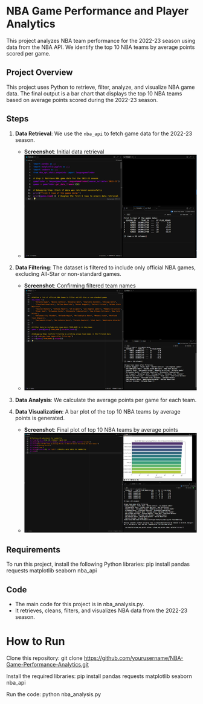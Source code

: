 # NBA Game Performance and Player Analytics

This project analyzes NBA team performance for the 2022-23 season using data from the NBA API. We identify the top 10 NBA teams by average points scored per game.

## Project Overview

This project uses Python to retrieve, filter, analyze, and visualize NBA game data. The final output is a bar chart that displays the top 10 NBA teams based on average points scored during the 2022-23 season.

## Steps

1. **Data Retrieval**: We use the `nba_api` to fetch game data for the 2022-23 season.
   - **Screenshot**: Initial data retrieval
   -  ![Data Retrieval](images/data_retrieval.png)

2. **Data Filtering**: The dataset is filtered to include only official NBA games, excluding All-Star or non-standard games.
   - **Screenshot**: Confirming filtered team names
   -  ![Filtered Teams](images/filtered_teams.png)

3. **Data Analysis**: We calculate the average points per game for each team.
4. **Data Visualization**: A bar plot of the top 10 NBA teams by average points is generated.
   - **Screenshot**: Final plot of top 10 NBA teams by average points
   -  ![Top 10 NBA Teams](images/top_10_nba_teams.png)

## Requirements

To run this project, install the following Python libraries: pip install pandas requests matplotlib seaborn nba_api

## Code
- The main code for this project is in nba_analysis.py. 
- It retrieves, cleans, filters, and visualizes NBA data from the 2022-23 season.

# How to Run
Clone this repository: git clone https://github.com/yourusername/NBA-Game-Performance-Analytics.git

Install the required libraries: pip install pandas requests matplotlib seaborn nba_api

Run the code: python nba_analysis.py
